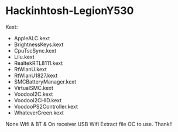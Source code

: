 # Hackinhtosh-LegionY530

Kext:
- AppleALC.kext
- BrightnessKeys.kext
- CpuTscSync.kext
- Lilu.kext
- RealtekRTL8111.kext
- RtWlanU.kext
- RtWlanU1827.kext
- SMCBatteryManager.kext
- VirtualSMC.kext
- VoodooI2C.kext
- VoodooI2CHID.kext
- VoodooPS2Controller.kext
- WhateverGreen.kext

None Wifi & BT &
On receiver USB Wifi
Extract file OC to use. Thank!!
